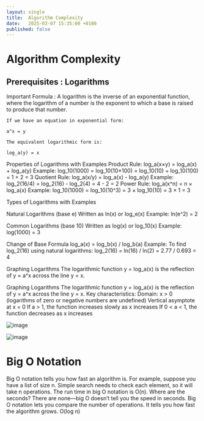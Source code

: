 ```yaml
---
layout: single
title:  Algorithm Complexity
date:   2025-03-07 15:35:00 +0100
published: false
---
```



# Algorithm Complexity

## Prerequisites : Logarithms

Important Formula : A logarithm is the inverse of an exponential function, where the logarithm of a number is the exponent to which a base is raised to produce that number. 

```
If we have an equation in exponential form:

a^x = y

The equivalent logarithmic form is:

log_a(y) = x

```


Properties of Logarithms with Examples
Product Rule: log_a(x×y) = log_a(x) + log_a(y)
Example: log_10(1000) = log_10(10×100) = log_10(10) + log_10(100) = 1 + 2 = 3
Quotient Rule: log_a(x/y) = log_a(x) - log_a(y)
Example: log_2(16/4) = log_2(16) - log_2(4) = 4 - 2 = 2
Power Rule: log_a(x^n) = n × log_a(x)
Example: log_10(1000) = log_10(10^3) = 3 × log_10(10) = 3 × 1 = 3

Types of Logarithms with Examples

Natural Logarithms (base e)
Written as ln(x) or log_e(x)
Example: ln(e^2) = 2

Common Logarithms (base 10)
Written as log(x) or log_10(x)
Example: log(1000) = 3

Change of Base Formula
log_a(x) = log_b(x) / log_b(a)
Example: To find log_2(16) using natural logarithms:
log_2(16) = ln(16) / ln(2) = 2.77 / 0.693 = 4

Graphing Logarithms
The logarithmic function y = log_a(x) is the reflection of y = a^x across the line y = x.

Graphing Logarithms
The logarithmic function y = log_a(x) is the reflection of y = a^x across the line y = x.
Key characteristics:
Domain: x > 0 (logarithms of zero or negative numbers are undefined)
Vertical asymptote at x = 0
If a > 1, the function increases slowly as x increases
If 0 < a < 1, the function decreases as x increases


![image](https://github.com/user-attachments/assets/8f0f70ef-b7e7-4bca-ba07-cda671b264ca)

![image](https://github.com/user-attachments/assets/7d8dedeb-b4bb-43be-8974-4cf10d0ad7bd)


# Big O Notation

Big O notation tells you how fast an algorithm is. For example, suppose you have a list of size n. Simple search needs to check each element, so it will take n operations. The run time in big O notation is O(n). Where are the seconds? There are none—big O doesn’t tell you the speed in seconds. Big O notation lets you compare the number of operations. It tells you how fast the algorithm grows. O(log n)
